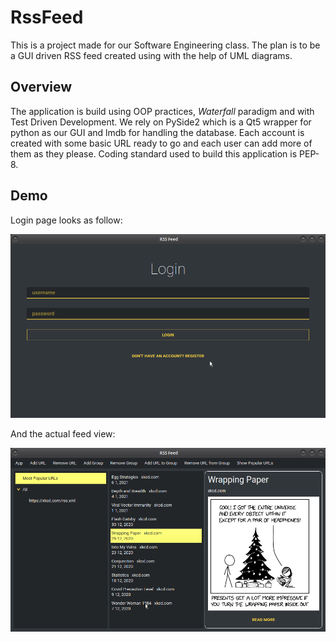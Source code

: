 # RssFeed

This is a project made for our Software Engineering class.
The plan is to be a GUI driven RSS feed created using with the help of UML diagrams.

## Overview

The application is build using OOP practices, _Waterfall_ paradigm and with Test Driven Development.
We rely on PySide2 which is a Qt5 wrapper for python as our GUI and lmdb for handling the database.
Each account is created with some basic URL ready to go and each user can add more of them as they please.
Coding standard used to build this application is PEP-8.

## Demo

Login page looks as follow:

![loginview](vpp/login.png "Login")

And the actual feed view:

![feedview](vpp/feed.png "Feed")
